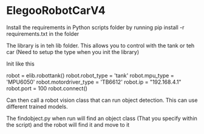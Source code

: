 # ElegooRobotCarV4

Install the requirements in Python scripts folder by running pip install -r requirements.txt in the folder

The library is in teh lib folder. This allows you to control with the tank or teh car (Need to setup the type when you init the library)

Init like this

robot = elib.robottank()
robot.robot_type = 'tank'
robot.mpu_type = 'MPU6050'
robot.motordriver_type = 'TB6612'
robot.ip = "192.168.4.1"
robot.port = 100
robot.connect()

Can then call a robot vision class that can run object detection. This can use different trained models. 


The findobject.py when run will find an object class (That you specify within the script) and the robot will find it and move to it


